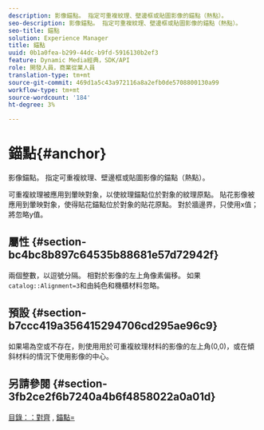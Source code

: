 ```yaml
---
description: 影像錨點。 指定可重複紋理、壁邊框或貼圖影像的錨點（熱點）。
seo-description: 影像錨點。 指定可重複紋理、壁邊框或貼圖影像的錨點（熱點）。
seo-title: 錨點
solution: Experience Manager
title: 錨點
uuid: 0b1a0fea-b299-44dc-b9fd-5916130b2ef3
feature: Dynamic Media經典，SDK/API
role: 開發人員，商業從業人員
translation-type: tm+mt
source-git-commit: 469d1a5c43a972116a8a2efb0de5708800130a99
workflow-type: tm+mt
source-wordcount: '184'
ht-degree: 3%

---
```



# 錨點{#anchor}

影像錨點。 指定可重複紋理、壁邊框或貼圖影像的錨點（熱點）。

可重複紋理被應用到暈映對象，以使紋理錨點位於對象的紋理原點。 貼花影像被應用到暈映對象，使得貼花錨點位於對象的貼花原點。 對於牆邊界，只使用x值；將忽略y值。

## 屬性 {#section-bc4bc8b897c64535b88681e57d72942f}

兩個整數，以逗號分隔。 相對於影像的左上角像素偏移。 如果`catalog::Alignment=3`和由純色和機櫃材料忽略。

## 預設 {#section-b7ccc419a356415294706cd295ae96c9}

如果場為空或不存在，則使用用於可重複紋理材料的影像的左上角(0,0)，或在傾斜材料的情況下使用影像的中心。

## 另請參閱 {#section-3fb2ce2f6b7240a4b6f4858022a0a01d}

[目錄：：對齊](../../../../../ir-api/material-cat/image-rendering-api-ref/c-ir-material-catalog/c-ir-material-data-reference/r-ir-alignment.md#reference-e52152e8dc244d0aa13b40c615d0f399) , [錨點=](../../../../../ir-api/http-protocol/image-rendering-api-ref/c-ir-http-protocol-ref/c-ir-http-protocol-command-reference/r-ir-http-anchor.md#reference-d53923d785c9442997dc7f2199524c26)

